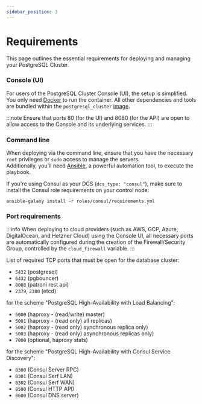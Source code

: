 ```yaml
---
sidebar_position: 3
---
```


# Requirements

This page outlines the essential requirements for deploying and managing your PostgreSQL Cluster.

### Console (UI)

For users of the PostgreSQL Cluster Console (UI), the setup is simplified. You only need [Docker](https://docs.docker.com/engine/install/) to run the container. All other dependencies and tools are bundled within the `postgresql_cluster` [image](https://hub.docker.com/repository/docker/vitabaks/postgresql_cluster).

:::note
Ensure that ports 80 (for the UI) and 8080 (for the API) are open to allow access to the Console and its underlying services.
:::

### Command line

When deploying via the command line, ensure that you have the necessary `root` privileges or `sudo` access to manage the servers. \
Additionally, you'll need [Ansible](https://www.ansible.com/how-ansible-works/), a powerful automation tool, to execute the playbook.

If you're using Consul as your DCS (`dcs_type: "consul"`), make sure to install the Consul role requirements on your control node:
```shell
ansible-galaxy install -r roles/consul/requirements.yml
```

### Port requirements

:::info
When deploying to cloud providers (such as AWS, GCP, Azure, DigitalOcean, and Hetzner Cloud) using the Console UI, all necessary ports are automatically configured during the creation of the Firewall/Security Group, controlled by the `cloud_firewall` variable.
:::

List of required TCP ports that must be open for the database cluster:

- `5432` (postgresql)
- `6432` (pgbouncer)
- `8008` (patroni rest api)
- `2379`, `2380` (etcd)

for the scheme "PostgreSQL High-Availability with Load Balancing":

- `5000` (haproxy - (read/write) master)
- `5001` (haproxy - (read only) all replicas)
- `5002` (haproxy - (read only) synchronous replica only)
- `5003` (haproxy - (read only) asynchronous replicas only)
- `7000` (optional, haproxy stats)

for the scheme "PostgreSQL High-Availability with Consul Service Discovery":

- `8300` (Consul Server RPC)
- `8301` (Consul Serf LAN)
- `8302` (Consul Serf WAN)
- `8500` (Consul HTTP API)
- `8600` (Consul DNS server)
